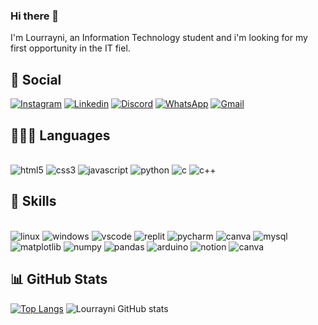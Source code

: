 ### Hi there 👋
I'm Lourrayni, an Information Technology student and i'm looking for my first opportunity in the IT fiel.

## 📲 Social
[![Instagram]( 	https://img.shields.io/badge/Instagram-E4405F?style=for-the-badge&logo=instagram&logoColor=white)](https://www.instagram.com/loufeliph_09?igsh=cTN1aHZqNWl3NjUy) [![Linkedin](https://img.shields.io/badge/LinkedIn-0077B5?style=for-the-badge&logo=linkedin&logoColor=white)](https://www.linkedin.com/in/lourrayni-dantas-28b76b269?utm_source=share&utm_campaign=share_via&utm_content=profile&utm_medium=android_app) [![Discord](https://img.shields.io/badge/Discord-7289DA?style=for-the-badge&logo=discord&logoColor=white)](Discordapp.com/users/964164861208703086) [![WhatsApp]( 	https://img.shields.io/badge/WhatsApp-25D366?style=for-the-badge&logo=whatsapp&logoColor=white)](https://wa.me/5584986364127) [![Gmail]( 	https://img.shields.io/badge/Gmail-D14836?style=for-the-badge&logo=gmail&logoColor=white)](mailto:lourraynidantass@gmail.com)

## 👨🏽‍💻 Languages

<div style="display: inline-block">
  <br><img alt="html5" src="https://img.shields.io/badge/HTML5-E34F26?style=for-the-badge&logo=html5&logoColor=white"/>
  <img alt="css3" src="https://img.shields.io/badge/CSS3-1572B6?style=for-the-badge&logo=css3&logoColor=white">
  <img alt="javascript" src="https://img.shields.io/badge/JavaScript-323330?style=for-the-badge&logo=javascript&logoColor=F7DF1E">
  <img alt="python" src="https://img.shields.io/badge/Python-14354C?style=for-the-badge&logo=python&logoColor=white">
  <IMG alt="c" src="https://img.shields.io/badge/c-%2300599C.svg?style=for-the-badge&logo=c&logoColor=white">
  <img alt="c++" src="https://img.shields.io/badge/C%2B%2B-00599C?style=for-the-badge&logo=c%2B%2B&logoColor=white">
</div>

## 🚀 Skills
<div style="display: inline-block">
  <br><img alt="linux" src="https://img.shields.io/badge/Linux-FCC624?style=for-the-badge&logo=linux&logoColor=black"/>
  <img alt="windows" src="https://img.shields.io/badge/Windows-0078D6?style=for-the-badge&logo=windows&logoColor=white">
  <img alt="vscode" src="https://img.shields.io/badge/Visual_Studio_Code-0078D4?style=for-the-badge&logo=visual%20studio%20code&logoColor=white">
  <img alt="replit" src="https://img.shields.io/badge/replit-667881?style=for-the-badge&logo=replit&logoColor=orange">
  <img alt="pycharm" src="https://img.shields.io/badge/PyCharm-000000.svg?&style=for-the-badge&logo=PyCharm&logoColor=white">
  <img alt="canva" src="https://img.shields.io/badge/Canva-%2300C4CC.svg?&style=for-the-badge&logo=Canva&logoColor=white">
  <img alt="mysql" src="https://img.shields.io/badge/MySQL-005C84?style=for-the-badge&logo=mysql&logoColor=white">
  <img alt="matplotlib" src="https://img.shields.io/badge/Matplotlib-%23ffffff.svg?style=for-the-badge&logo=Matplotlib&logoColor=black">
  <img alt="numpy" src="https://img.shields.io/badge/numpy-%23013243.svg?style=for-the-badge&logo=numpy&logoColor=white">
  <img alt="pandas" src="https://img.shields.io/badge/pandas-%23150458.svg?style=for-the-badge&logo=pandas&logoColor=white">
  <img alt="arduino" src="https://img.shields.io/badge/-Arduino-00979D?style=for-the-badge&logo=Arduino&logoColor=white">
  <img alt="notion" src="https://img.shields.io/badge/Notion-%23000000.svg?style=for-the-badge&logo=notion&logoColor=white">
  <img alt="canva" src="https://img.shields.io/badge/Canva-%2300C4CC.svg?style=for-the-badge&logo=Canva&logoColor=white">
</div>


## 📊 GitHub Stats
[![Top Langs](https://github-readme-stats.vercel.app/api/top-langs/?username=loudnts09&layout=donut&theme=radical)](https://github.com/anuraghazra/github-readme-stats) ![Lourrayni GitHub stats](https://github-readme-stats.vercel.app/api?username=loudnts09&show_icons=true&theme=radical)
